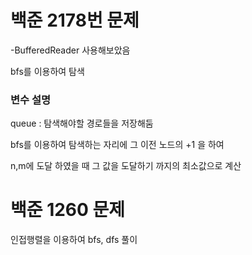 # 백준 2178번 문제



-BufferedReader 사용해보았음

bfs를 이용하여 탐색



### 변수 설명

queue : 탐색해야할 경로들을 저장해둠

bfs를 이용하여 탐색하는 자리에 그 이전 노드의 +1 을 하여

n,m에 도달 하였을 때 그 값을 도달하기 까지의 최소값으로 계산


# 백준 1260 문제

인접행렬을 이용하여 bfs, dfs 풀이